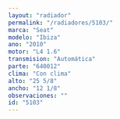 ```yaml
---
layout: "radiador"
permalink: "/radiadores/5103/"
marca: "Seat"
modelo: "Ibiza"
ano: "2010"
motor: "L4 1.6"
transmision: "Automática"
parte: "640012"
clima: "Con clima"
alto: "25 5/8"
ancho: "12 1/8"
observaciones: ""
id: "5103"
---
```


